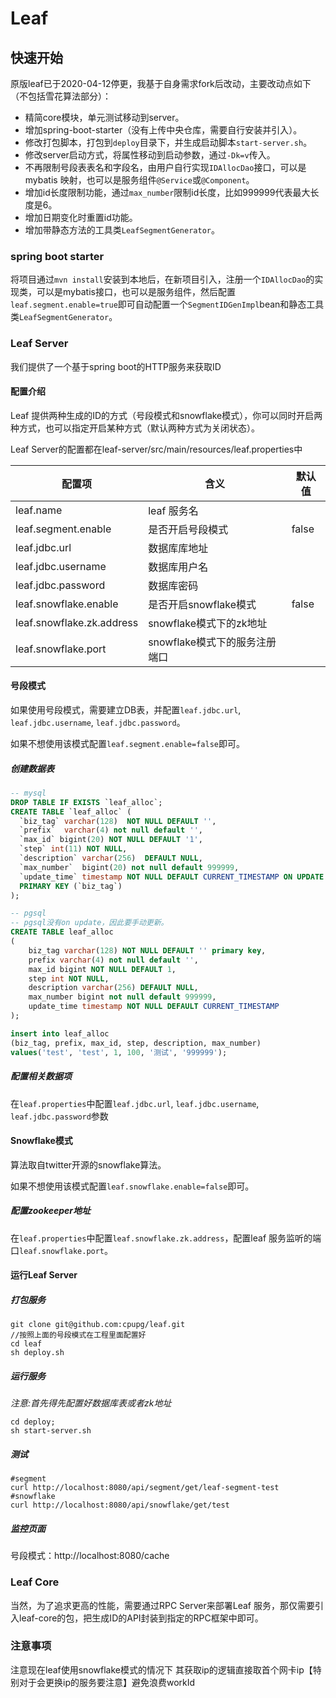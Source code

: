 # Leaf

## 快速开始

原版leaf已于2020-04-12停更，我基于自身需求fork后改动，主要改动点如下（不包括雪花算法部分）：

- 精简core模块，单元测试移动到server。
- 增加spring-boot-starter（没有上传中央仓库，需要自行安装并引入）。
- 修改打包脚本，打包到`deploy`目录下，并生成启动脚本`start-server.sh`。
- 修改server启动方式，将属性移动到启动参数，通过`-Dk=v`传入。
- 不再限制号段表表名和字段名，由用户自行实现`IDAllocDao`接口，可以是mybatis 映射，也可以是服务组件`@Service`或`@Component`。
- 增加id长度限制功能，通过`max_number`限制id长度，比如999999代表最大长度是6。
- 增加日期变化时重置id功能。
- 增加带静态方法的工具类`LeafSegmentGenerator`。

### spring boot starter

将项目通过`mvn install`安装到本地后，在新项目引入，注册一个`IDAllocDao`的实现类，可以是mybatis接口，也可以是服务组件，然后配置
`leaf.segment.enable=true`即可自动配置一个`SegmentIDGenImpl`bean和静态工具类`LeafSegmentGenerator`。

### Leaf Server

我们提供了一个基于spring boot的HTTP服务来获取ID

#### 配置介绍

Leaf 提供两种生成的ID的方式（号段模式和snowflake模式），你可以同时开启两种方式，也可以指定开启某种方式（默认两种方式为关闭状态）。

Leaf Server的配置都在leaf-server/src/main/resources/leaf.properties中

| 配置项                       | 含义                  | 默认值   |
|---------------------------|---------------------|-------|
| leaf.name                 | leaf 服务名            |       |
| leaf.segment.enable       | 是否开启号段模式            | false |
| leaf.jdbc.url             | 数据库库地址              |       |
| leaf.jdbc.username        | 数据库用户名              |       |
| leaf.jdbc.password        | 数据库密码               |       |
| leaf.snowflake.enable     | 是否开启snowflake模式     | false |
| leaf.snowflake.zk.address | snowflake模式下的zk地址   |       |
| leaf.snowflake.port       | snowflake模式下的服务注册端口 |       |

#### 号段模式

如果使用号段模式，需要建立DB表，并配置`leaf.jdbc.url`, `leaf.jdbc.username`, `leaf.jdbc.password`。

如果不想使用该模式配置`leaf.segment.enable=false`即可。

##### 创建数据表

```sql
-- mysql
DROP TABLE IF EXISTS `leaf_alloc`;
CREATE TABLE `leaf_alloc` (
  `biz_tag` varchar(128)  NOT NULL DEFAULT '',
  `prefix`  varchar(4) not null default '',
  `max_id` bigint(20) NOT NULL DEFAULT '1',
  `step` int(11) NOT NULL,
  `description` varchar(256)  DEFAULT NULL,
  `max_number`  bigint(20) not null default 999999,
  `update_time` timestamp NOT NULL DEFAULT CURRENT_TIMESTAMP ON UPDATE CURRENT_TIMESTAMP,
  PRIMARY KEY (`biz_tag`)
);

-- pgsql
-- pgsql没有on update，因此要手动更新。
CREATE TABLE leaf_alloc
(
    biz_tag varchar(128) NOT NULL DEFAULT '' primary key,
    prefix varchar(4) not null default '',
    max_id bigint NOT NULL DEFAULT 1,
    step int NOT NULL,
    description varchar(256) DEFAULT NULL,
    max_number bigint not null default 999999,
    update_time timestamp NOT NULL DEFAULT CURRENT_TIMESTAMP
);

insert into leaf_alloc
(biz_tag, prefix, max_id, step, description, max_number)
values('test', 'test', 1, 100, '测试', '999999');
```

##### 配置相关数据项

在`leaf.properties`中配置`leaf.jdbc.url`, `leaf.jdbc.username`, `leaf.jdbc.password`参数

#### Snowflake模式

算法取自twitter开源的snowflake算法。

如果不想使用该模式配置`leaf.snowflake.enable=false`即可。

##### 配置zookeeper地址

在`leaf.properties`中配置`leaf.snowflake.zk.address`，配置leaf 服务监听的端口`leaf.snowflake.port`。

#### 运行Leaf Server

##### 打包服务

```shell
git clone git@github.com:cpupg/leaf.git
//按照上面的号段模式在工程里面配置好
cd leaf
sh deploy.sh
```

##### 运行服务

*注意:首先得先配置好数据库表或者zk地址*

```shell
cd deploy;
sh start-server.sh
```

##### 测试

```shell
#segment
curl http://localhost:8080/api/segment/get/leaf-segment-test
#snowflake
curl http://localhost:8080/api/snowflake/get/test
```

##### 监控页面

号段模式：http://localhost:8080/cache

### Leaf Core

当然，为了追求更高的性能，需要通过RPC Server来部署Leaf 服务，那仅需要引入leaf-core的包，把生成ID的API封装到指定的RPC框架中即可。

### 注意事项

注意现在leaf使用snowflake模式的情况下 其获取ip的逻辑直接取首个网卡ip【特别对于会更换ip的服务要注意】避免浪费workId

